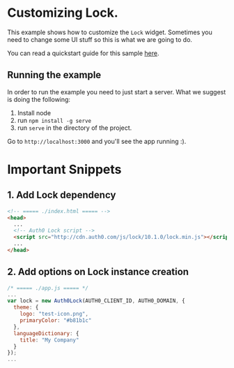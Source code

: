 # Customizing Lock.

This example shows how to customize the `Lock` widget. Sometimes you need to change some UI stuff so this is what we are going to do.

You can read a quickstart guide for this sample [here](https://auth0.com/docs/quickstart/spa/vanillajs/10-customizing-lock).

## Running the example

In order to run the example you need to just start a server. What we suggest is doing the following:

1. Install node
2. run `npm install -g serve`
3. run `serve` in the directory of the project.

Go to `http://localhost:3000` and you'll see the app running :).


# Important Snippets

## 1. Add Lock dependency

```html
<!-- ===== ./index.html ===== -->
<head>
  ...
  <!-- Auth0 Lock script -->
  <script src="http://cdn.auth0.com/js/lock/10.1.0/lock.min.js"></script>
  ...
</head>
```

## 2. Add options on Lock instance creation

```javascript
/* ===== ./app.js ===== */
...
var lock = new Auth0Lock(AUTH0_CLIENT_ID, AUTH0_DOMAIN, {
  theme: {
    logo: "test-icon.png",
    primaryColor: "#b81b1c"
  },
  languageDictionary: {
    title: "My Company"
  }
});
...
```
